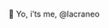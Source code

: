  👋 Yo, i’ts me, @lacraneo


<!---
lacraneo/lacraneo is a ✨ special ✨ repository because its `README.md` (this file) appears on your GitHub profile.
You can click the Preview link to take a look at your changes.
--->
